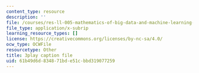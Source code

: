 ```yaml
---
content_type: resource
description: ''
file: /courses/res-ll-005-mathematics-of-big-data-and-machine-learning-january-iap-2020/61b49d6d834871bde51cbbd319077259_0cmj5TfFCLY.srt
file_type: application/x-subrip
learning_resource_types: []
license: https://creativecommons.org/licenses/by-nc-sa/4.0/
ocw_type: OCWFile
resourcetype: Other
title: 3play caption file
uid: 61b49d6d-8348-71bd-e51c-bbd319077259
---
```

